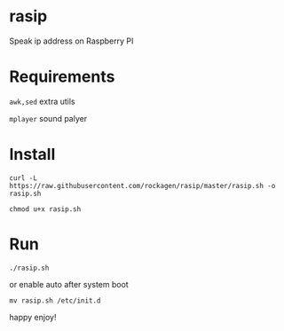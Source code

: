 # rasip
Speak ip address  on Raspberry PI 


# Requirements
`awk,sed` extra utils

`mplayer` sound palyer

# Install
`curl -L https://raw.githubusercontent.com/rockagen/rasip/master/rasip.sh -o rasip.sh`

`chmod u+x rasip.sh`

# Run
`./rasip.sh`

or enable auto after system boot

`mv rasip.sh /etc/init.d`

happy enjoy!
